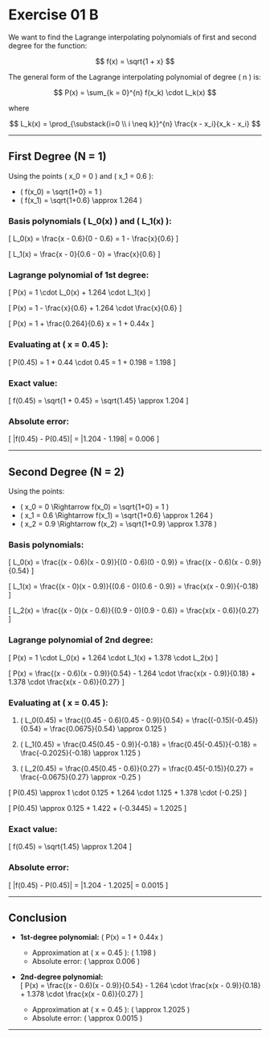# Exercise 01 B

We want to find the Lagrange interpolating polynomials of first and second degree for the function:

$$
f(x) = \sqrt{1 + x}
$$

The general form of the Lagrange interpolating polynomial of degree \( n \) is:

$$
P(x) = \sum_{k = 0}^{n} f(x_k) \cdot L_k(x)
$$

where

$$
L_k(x) = \prod_{\substack{i=0 \\ i \neq k}}^{n} \frac{x - x_i}{x_k - x_i}
$$

---

## First Degree (N = 1)

Using the points \( x_0 = 0 \) and \( x_1 = 0.6 \):

- \( f(x_0) = \sqrt{1+0} = 1 \)
- \( f(x_1) = \sqrt{1+0.6} \approx 1.264 \)

### Basis polynomials \( L_0(x) \) and \( L_1(x) \):

\[
L_0(x) = \frac{x - 0.6}{0 - 0.6} = 1 - \frac{x}{0.6}
\]

\[
L_1(x) = \frac{x - 0}{0.6 - 0} = \frac{x}{0.6}
\]

### Lagrange polynomial of 1st degree:

\[
P(x) = 1 \cdot L_0(x) + 1.264 \cdot L_1(x)
\]

\[
P(x) = 1 - \frac{x}{0.6} + 1.264 \cdot \frac{x}{0.6}
\]

\[
P(x) = 1 + \frac{0.264}{0.6} x = 1 + 0.44x
\]

### Evaluating at \( x = 0.45 \):

\[
P(0.45) = 1 + 0.44 \cdot 0.45 = 1 + 0.198 = 1.198
\]

### Exact value:

\[
f(0.45) = \sqrt{1 + 0.45} = \sqrt{1.45} \approx 1.204
\]

### Absolute error:

\[
|f(0.45) - P(0.45)| = |1.204 - 1.198| = 0.006
\]

---

## Second Degree (N = 2)

Using the points:

- \( x_0 = 0 \Rightarrow f(x_0) = \sqrt{1+0} = 1 \)
- \( x_1 = 0.6 \Rightarrow f(x_1) = \sqrt{1+0.6} \approx 1.264 \)
- \( x_2 = 0.9 \Rightarrow f(x_2) = \sqrt{1+0.9} \approx 1.378 \)

### Basis polynomials:

\[
L_0(x) = \frac{(x - 0.6)(x - 0.9)}{(0 - 0.6)(0 - 0.9)} = \frac{(x - 0.6)(x - 0.9)}{0.54}
\]

\[
L_1(x) = \frac{(x - 0)(x - 0.9)}{(0.6 - 0)(0.6 - 0.9)} = \frac{x(x - 0.9)}{-0.18}
\]

\[
L_2(x) = \frac{(x - 0)(x - 0.6)}{(0.9 - 0)(0.9 - 0.6)} = \frac{x(x - 0.6)}{0.27}
\]

### Lagrange polynomial of 2nd degree:

\[
P(x) = 1 \cdot L_0(x) + 1.264 \cdot L_1(x) + 1.378 \cdot L_2(x)
\]

\[
P(x) = \frac{(x - 0.6)(x - 0.9)}{0.54} - 1.264 \cdot \frac{x(x - 0.9)}{0.18} + 1.378 \cdot \frac{x(x - 0.6)}{0.27}
\]

### Evaluating at \( x = 0.45 \):

1. \( L_0(0.45) = \frac{(0.45 - 0.6)(0.45 - 0.9)}{0.54} = \frac{(-0.15)(-0.45)}{0.54} = \frac{0.0675}{0.54} \approx 0.125 \)

2. \( L_1(0.45) = \frac{0.45(0.45 - 0.9)}{-0.18} = \frac{0.45(-0.45)}{-0.18} = \frac{-0.2025}{-0.18} \approx 1.125 \)

3. \( L_2(0.45) = \frac{0.45(0.45 - 0.6)}{0.27} = \frac{0.45(-0.15)}{0.27} = \frac{-0.0675}{0.27} \approx -0.25 \)

\[
P(0.45) \approx 1 \cdot 0.125 + 1.264 \cdot 1.125 + 1.378 \cdot (-0.25)
\]

\[
P(0.45) \approx 0.125 + 1.422 + (-0.3445) = 1.2025
\]

### Exact value:

\[
f(0.45) = \sqrt{1.45} \approx 1.204
\]

### Absolute error:

\[
|f(0.45) - P(0.45)| = |1.204 - 1.2025| = 0.0015
\]

---

## Conclusion

- **1st-degree polynomial:** \( P(x) = 1 + 0.44x \)
  - Approximation at \( x = 0.45 \): \( 1.198 \)
  - Absolute error: \( \approx 0.006 \)

- **2nd-degree polynomial:**  
  \[
  P(x) = \frac{(x - 0.6)(x - 0.9)}{0.54} - 1.264 \cdot \frac{x(x - 0.9)}{0.18} + 1.378 \cdot \frac{x(x - 0.6)}{0.27}
  \]
  - Approximation at \( x = 0.45 \): \( \approx 1.2025 \)
  - Absolute error: \( \approx 0.0015 \)

---
